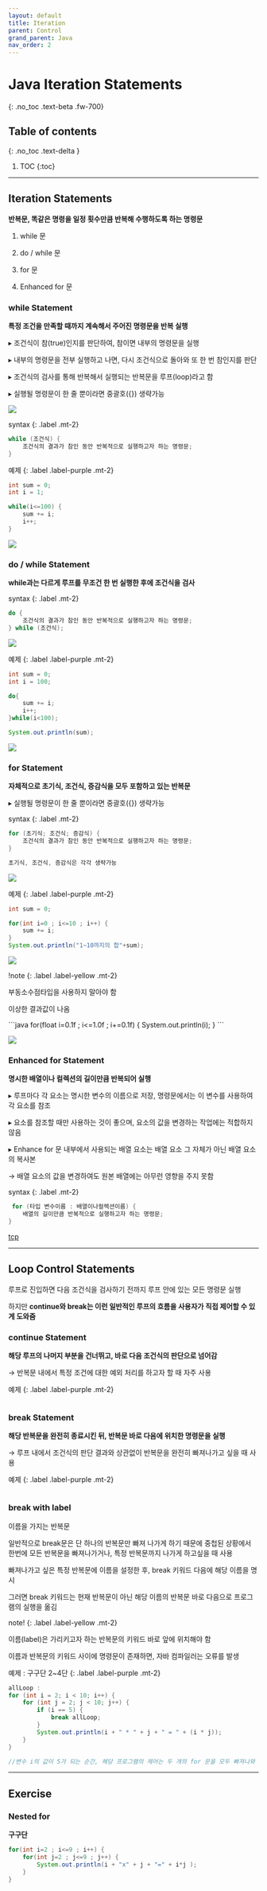 ```yaml
---
layout: default
title: Iteration 
parent: Control
grand_parent: Java
nav_order: 2
---
```


# Java Iteration Statements 
{: .no_toc .text-beta .fw-700}

## Table of contents
{: .no_toc .text-delta }

1. TOC
{:toc}

---

## Iteration Statements 

**반복문, 똑같은 명령을 일정 횟수만큼 반복해 수행하도록 하는 명령문**

1. while 문

2. do / while 문

3. for 문

4. Enhanced for 문

### while Statement

**특정 조건을 만족할 때까지 계속해서 주어진 명령문을 반복 실행**

&#9656; 조건식이 참(true)인지를 판단하여, 참이면 내부의 명령문을 실행

&#9656; 내부의 명령문을 전부 실행하고 나면, 다시 조건식으로 돌아와 또 한 번 참인지를 판단

&#9656; 조건식의 검사를 통해 반복해서 실행되는 반복문을 루프(loop)라고 함

&#9656; 실행될 명령문이 한 줄 뿐이라면 중괄호({}) 생략가능

![](https://gekdev.github.io/docs/java/control/example/loop.png)

syntax
{: .label .mt-2}
```java
while (조건식) {
    조건식의 결과가 참인 동안 반복적으로 실행하고자 하는 명령문;
}
```

예제
{: .label .label-purple .mt-2}
```java
int sum = 0;
int i = 1;

while(i<=100) {
    sum += i;
    i++;
}
```

![](https://gekdev.github.io/docs/java/control/example/while.jpg)

### do / while Statement

**while과는 다르게 루프를 무조건 한 번 실행한 후에 조건식을 검사**

syntax
{: .label .mt-2}
```java
do {
    조건식의 결과가 참인 동안 반복적으로 실행하고자 하는 명령문;
} while (조건식);
```

![](https://gekdev.github.io/docs/java/control/example/do_while.png)

예제
{: .label .label-purple .mt-2}
```java
int sum = 0;
int i = 100;

do{
    sum += i;
    i++;
}while(i<100);

System.out.println(sum);
```

![](https://gekdev.github.io/docs/java/control/example/do_while.jpg)

### for Statement

**자체적으로 초기식, 조건식, 증감식을 모두 포함하고 있는 반복문**

&#9656; 실행될 명령문이 한 줄 뿐이라면 중괄호({}) 생략가능

syntax
{: .label .mt-2}
```java
for (초기식; 조건식; 증감식) {
    조건식의 결과가 참인 동안 반복적으로 실행하고자 하는 명령문;
}

초기식, 조건식, 증감식은 각각 생략가능
```

![](https://gekdev.github.io/docs/java/control/example/for.png)

예제
{: .label .label-purple .mt-2}
```java
int sum = 0;

for(int i=0 ; i<=10 ; i++) {
    sum += i;
}
System.out.println("1~10까지의 합"+sum);
```

![](for.jpg)

!note
{: .label .label-yellow .mt-2}
<div class="code-example" markdown="1">
부동소수점타입을 사용하지 말아야 함

이상한 결과값이 나옴
</div>
```java
for(float i=0.1f ; i<=1.0f ; i+=0.1f) {
    System.out.println(i);
}
```

![](https://gekdev.github.io/docs/java/control/example/float_for.jpg)

### Enhanced for Statement

**명시한 배열이나 컬렉션의 길이만큼 반복되어 실행**

&#9656; 루프마다 각 요소는 명시한 변수의 이름으로 저장, 명령문에서는 이 변수를 사용하여 각 요소를 참조

&#9656; 요소를 참조할 때만 사용하는 것이 좋으며, 요소의 값을 변경하는 작업에는 적합하지 않음

&#9656; Enhance for 문 내부에서 사용되는 배열 요소는 배열 요소 그 자체가 아닌 배열 요소의 복사본

&#8594; 배열 요소의 값을 변경하여도 원본 배열에는 아무런 영향을 주지 못함

syntax
{: .label .mt-2}
```java
 for (타입 변수이름 : 배열이나컬렉션이름) {
    배열의 길이만큼 반복적으로 실행하고자 하는 명령문;
}
```

[tcp](http://tcpschool.com/java/java_array_application)

---

## Loop Control Statements

루프로 진입하면 다음 조건식을 검사하기 전까지 루프 안에 있는 모든 명령문 실행

하지만 **continue와 break는 이런 일반적인 루프의 흐름을 사용자가 직접 제어할 수 있게 도와줌**

### continue Statement

**해당 루프의 나머지 부분을 건너뛰고, 바로 다음 조건식의 판단으로 넘어감**

&#8594; 반복문 내에서 특정 조건에 대한 예외 처리를 하고자 할 때 자주 사용

예제
{: .label .label-purple .mt-2}
```java

```

### break Statement

**해당 반복문을 완전히 종료시킨 뒤, 반복문 바로 다음에 위치한 명령문을 실행**

&#8594; 루프 내에서 조건식의 판단 결과와 상관없이 반복문을 완전히 빠져나가고 싶을 때 사용

예제
{: .label .label-purple .mt-2}
```java

```

### break with label

이름을 가지는 반복문

일반적으로 break문은 단 하나의 반복문만 빠져 나가게 하기 때문에 중첩된 상황에서 한번에 모든 반복문을 빠져나가거나, 특정 반복문까지 나가게 하고싶을 때 사용

빠져나가고 싶은 특정 반복문에 이름을 설정한 후, break 키워드 다음에 해당 이름을 명시

그러면 break 키워드는 현재 반복문이 아닌 해당 이름의 반복문 바로 다음으로 프로그램의 실행을 옮김

note!
{: .label .label-yellow .mt-2}
<div class="code-example" markdown="1">
이름(label)은 가리키고자 하는 반복문의 키워드 바로 앞에 위치해야 함

이름과 반복문의 키워드 사이에 명령문이 존재하면, 자바 컴파일러는 오류를 발생
</div>

예제 : 구구단 2~4단
{: .label .label-purple .mt-2}
```java
allLoop :
for (int i = 2; i < 10; i++) {
    for (int j = 2; j < 10; j++) {
        if (i == 5) {
            break allLoop;
        }
        System.out.println(i + " * " + j + " = " + (i * j));
    }
}

//변수 i의 값이 5가 되는 순간, 해당 프로그램의 제어는 두 개의 for 문을 모두 빠져나와 종료
```

---

## Exercise

### Nested for

**구구단**

```java
for(int i=2 ; i<=9 ; i++) {
    for(int j=2 ; j<=9 ; j++) {
        System.out.println(i + "x" + j + "=" + i*j );
    }
}
```
